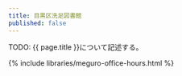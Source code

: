 ```yaml
---
title: 目黒区洗足図書館
published: false
---
```


TODO: {{ page.title }}について記述する。

{% include libraries/meguro-office-hours.html %}

